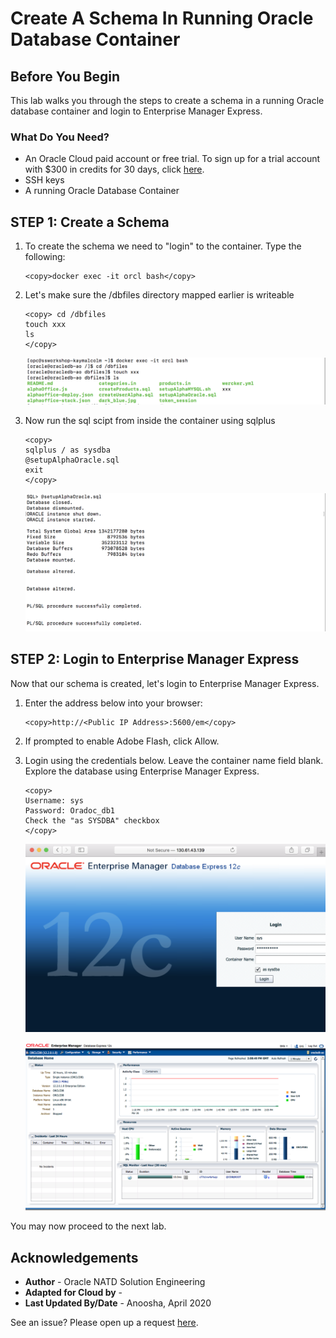 # Create A Schema In Running Oracle Database Container
## Before You Begin

This lab walks you through the steps to create a schema in a running Oracle database container and login to Enterprise Manager Express.

### What Do You Need?

* An Oracle Cloud paid account or free trial. To sign up for a trial account with $300 in credits for 30 days, click [here](http://oracle.com/cloud/free).
* SSH keys
* A running Oracle Database Container

## **STEP 1**: Create a Schema

1.  To create the schema we need to "login" to the container. Type the following:
   
    ````
    <copy>docker exec -it orcl bash</copy> 
    ````

2.  Let's make sure the /dbfiles directory mapped earlier is writeable

    ````
    <copy> cd /dbfiles
    touch xxx
    ls
    </copy> 
    ````

    ![](images/section6step2.png " ")

3.  Now run the sql scipt from inside the container using sqlplus
   
    ````
    <copy> 
    sqlplus / as sysdba
    @setupAlphaOracle.sql
    exit
    </copy> 
    ````

    ![](images/section6step3.png " ")

## **STEP 2**: Login to Enterprise Manager Express

Now that our schema is created, let's login to Enterprise Manager Express.

1.  Enter the address below into your browser:
   
    ````
    <copy>http://<Public IP Address>:5600/em</copy>
    ````

2.  If prompted to enable Adobe Flash, click Allow.
    
3.  Login using the credentials below. Leave the container name field blank. Explore the database using Enterprise Manager Express.
   
    ````
    <copy>
    Username: sys
    Password: Oradoc_db1
    Check the "as SYSDBA" checkbox
    </copy>
    ````

    ![](images/em-express.png " ")

    ![](images/emexpress.png " ")

You may now proceed to the next lab.

## Acknowledgements
* **Author** - Oracle NATD Solution Engineering
* **Adapted for Cloud by** -  
* **Last Updated By/Date** - Anoosha, April 2020

See an issue?  Please open up a request [here](https://github.com/oracle/learning-library/issues).